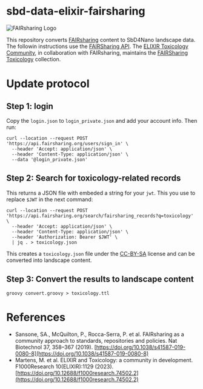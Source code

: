 # sbd-data-elixir-fairsharing

<img src="https://api.fairsharing.org/img/fairsharing-attribution.svg" alt="FAIRsharing Logo">

This repository converts [FAIRsharing](https://fairsharing.org/) content
to SbD4Nano landscape data. The followin instructions use the
[FAIRSharing API](https://fairsharing.org/API_doc). The 
[ELIXIR Toxicology Community](https://elixir-europe.org/communities/toxicology), in collaboration with FAIRsharing, maintains the
[FAIRSharing Toxicology](https://fairsharing.org/3496) collection.

# Update protocol

## Step 1: login

Copy the `login.json` to `login_private.json` and add your account info. Then run:

```shell
curl --location --request POST 'https://api.fairsharing.org/users/sign_in' \
  --header 'Accept: application/json' \
  --header 'Content-Type: application/json' \
  --data '@login_private.json'
```

## Step 2: Search for toxicology-related records

This returns a JSON file with embeded a string for your `jwt`. This you use to replace `$JWT` in the
next command:

```shell
curl --location --request POST 'https://api.fairsharing.org/search/fairsharing_records?q=toxicology' \
  --header 'Accept: application/json' \
  --header 'Content-Type: application/json' \
  --header 'Authorization: Bearer $JWT' \
  | jq . > toxicology.json
```

This creates a `toxicology.json` file under the [CC-BY-SA](https://fairsharing.org/licence)
license and can be converted into landscape content.

## Step 3: Convert the results to landscape content

```shell
groovy convert.groovy > toxicology.ttl
```

# References

* Sansone, SA., McQuilton, P., Rocca-Serra, P. et al. FAIRsharing as a community approach to standards, repositories and policies. Nat Biotechnol 37, 358–367 (2019). [https://doi.org/10.1038/s41587-019-0080-8](https://doi.org/10.1038/s41587-019-0080-8)
* Martens, M. et al. ELIXIR and Toxicology: a community in development. F1000Research 10(ELIXIR):1129 (2023). [https://doi.org/10.12688/f1000research.74502.2](https://doi.org/10.12688/f1000research.74502.2)

